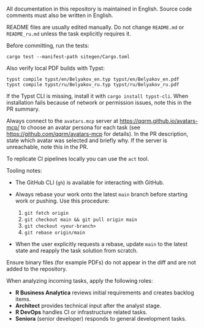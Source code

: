 All documentation in this repository is maintained in English. Source code comments must also be written in English.

README files are usually edited manually. Do not change `README.md` or `README_ru.md` unless the task explicitly requires it.

Before committing, run the tests:

```
cargo test --manifest-path sitegen/Cargo.toml
```

Also verify local PDF builds with Typst:

```
typst compile typst/en/Belyakov_en.typ typst/en/Belyakov_en.pdf
typst compile typst/ru/Belyakov_ru.typ typst/ru/Belyakov_ru.pdf
```

If the Typst CLI is missing, install it with `cargo install typst-cli`. When installation
fails because of network or permission issues, note this in the PR summary.

Always connect to the `avatars.mcp` server at <https://qqrm.github.io/avatars-mcp/> to choose an avatar persona for each task (see <https://github.com/qqrm/avatars-mcp> for details). In the PR description, state which avatar was selected and briefly why. If the server is unreachable, note this in the PR.

To replicate CI pipelines locally you can use the `act` tool.

Tooling notes:
- The GitHub CLI (`gh`) is available for interacting with GitHub.
- Always rebase your work onto the latest `main` branch before starting work or pushing. Use this procedure:
  1. `git fetch origin`
  2. `git checkout main && git pull origin main`
  3. `git checkout <your-branch>`
  4. `git rebase origin/main`

- When the user explicitly requests a rebase, update `main` to the latest state and reapply the task solution from scratch.

Ensure binary files (for example PDFs) do not appear in the diff and are not added to the repository.

When analyzing incoming tasks, apply the following roles:
- **R Business Analytica** reviews initial requirements and creates backlog items.
- **Architect** provides technical input after the analyst stage.
- **R DevOps** handles CI or infrastructure related tasks.
- **Seniora** (senior developer) responds to general development tasks.

